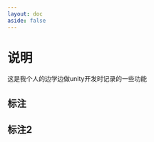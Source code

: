 ```yaml
---
layout: doc
aside: false
---
```

<script setup>
import Examples from './views/Examples.vue'
</script>

# 说明
这是我个人的边学边做unity开发时记录的一些功能
## 标注
<Examples :Examlist="Examlist"/>

## 标注2
<Examples :Examlist="Examlist2"/>


<script>
import ExampleItem from "./components/ExampleItem.vue";
export default {
  name: "Examples",
  components: {
    ExampleItem,
  },
  data() {
    return {
      Examlist: [
        {
          cover: "../images/img.png",
          title: "添加点",
          path:"/examples/biaozhu/point/  ",
        },
        {
          cover: "../images/img_1.png",
          title: "跟随弹窗",
        },
        {
          cover: "../images/img_1.png",
          title: "跟随弹窗",
        },
        {
          cover: "../images/img_1.png",
          title: "跟随弹窗",
        },
        {
          cover: "../images/img.png",
          title: "添加点",
        },
        {
          cover: "../images/img_1.png",
          title: "跟随弹窗",
        },
        {
          cover: "../images/img_1.png",
          title: "跟随弹窗",
        },
        {
          cover: "../images/img_1.png",
          title: "跟随弹窗",
        },
        {
          cover: "../images/img.png",
          title: "添加点",
        },
        {
          cover: "../images/img_1.png",
          title: "跟随弹窗",
        },
        {
          cover: "../images/img_1.png",
          title: "跟随弹窗",
        },
        {
          cover: "../images/img_1.png",
          title: "跟随弹窗",
        },
      ],
      Examlist2: [
        {
          cover: "../images/img.png",
          title: "添加点",
        },
        {
          cover: "../images/img_1.png",
          title: "撒旦撒",
        },
        {
          cover: "../images/img_1.png",
          title: "跟随弹窗",
        },
        {
          cover: "../images/img_1.png",
          title: "跟随弹窗",
        },
      ],
    };
  },
}

</script>

<style scoped>
.button {
  color: red;
  font-weight: bold;
}
</style>
